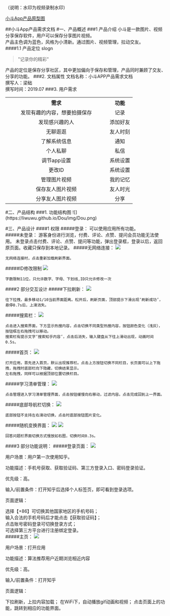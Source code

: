 （说明：水印为视频录制水印）

[小斗App产品原型图](https://liwuwu.github.io/Dou/Dou/index.html)  



##小斗App产品需求文档
#一、产品概述
###1 产品介绍
小斗是一款图片、视频分享保存软件，用户可以保存分享图片视频。  
产品主色调为蓝色，风格为小清新。通过图片、视频管理，拉动交友。  
####1.1 产品定位
slogn
>"记录你的精彩"

产品的定位是保存分享社区，其中更加偏向于保存和管理，产品同时兼顾了交友、分享的功能。 
###2. 文档属性
文档名称：小斗APP产品需求文档  
撰写人：梁础  
撰写时间：2019.07
###3. 用户需求
<table>
   <tr>
        <th width=80%>需求</th>
        <th width=80%>功能</th>
   </tr>
   <tr align=center>
	<td>发现有趣的内容，想要拍摄保存</td><td>记录</td>
   </tr>
   <tr align=center>
	<td>发现感兴趣的人</td><td>添加好友</td>
   </tr>
   <tr align=center>
	<td>无聊逛逛</td><td>友人时刻</td>
   </tr>
   <tr align=center>
	<td>了解系统信息</td><td>通知</td>
   </tr>
   <tr align=center>
	<td>个人私聊</td><td>私信</td>
   </tr>
   <tr align=center>
	<td>调节app设置</td><td>系统设置</td>
   </tr>
   <tr align=center>
	<td>更改ID</td><td>系统设置</td>
   </tr>
   <tr align=center>
	<td>管理图片视频</td><td>我的记忆</td>
   </tr>
   <tr align=center>
	<td>保存友人图片视频</td><td>友人时光</td>
   </tr>
   <tr align=center>
	<td>分享友人图片视频</td><td>分享</td>
   </tr>
</table>
#二、产品结构
###1. 功能结构图
![](https://liwuwu.github.io/Dou/img/Dou.png)

#三、产品设计
####1 权限
#####登录：
	可以使用应用所有功能。  
#####未登录：
	游客身份进行浏览，付费、评论、点赞、提问会员功能无法使用。
	未登录点击付费、评论、点赞、提问等功能，弹出登录框，登录以后，返回原页面。收藏只保存到本地记录。
#####无网络连接：
![](https://liwuwu.github.io/img/NoNet.PNG)
	
	无网络连接时，点击重新加载刷新界面。  
#####ID修改限制
![](https://liwuwu.github.io/Dou/img/set.PNG) 

	字数限制11位，只允许数字、字母、下划线,ID只允许修改一次

####2 部分交互设计
#####下拉刷新：
![](https://liwuwu.github.io/img/Refresh.gif)

	往下拉拽，最多移动1/10当前界面距离。松开后，刷新页面，顶部提示下滑出现‘刷新成功’，悬停0.7s后，上滑消失。
#####搜索栏：
![](https://liwuwu.github.io/img/Search.gif)

	点击进入搜索界面，下方显示热搜内容，点击切换不同类型热搜内容，按钮颜色变化（浅灰），按钮框左右拖拽可以移动。  
	搜索栏有提示文字‘搜索知乎内容’，点击后消失，输入键盘从下往上滑动出现，动画时间0.5s。
#####首页：
![](https://liwuwu.github.io/img/index.gif)

	打开应用，首先进入首页，默认出现推荐栏。点击上方按钮切换不同栏目，长页面可以上下拖拽，拖拽时底部栏向下隐藏，切换结束显示。  
	左右拖拽，同样可以根据顶部位置切换栏目。
#####学习清单管理：
![](https://liwuwu.github.io/img/learning.gif)

	点击管理进入学习清单管理界面，点击按钮缓慢向右移动，过滤内容。点击完成回到上一界面。
#####底部导航栏切换：
![](https://liwuwu.github.io/img/bottom.gif)

	底部按钮不支持左右滑动切换，点击时底部按钮图片变化。
#####随机变换界面：
![](https://liwuwu.github.io/img/Random.gif)      ![](https://liwuwu.github.io/img/show.gif)

	回答问题栏界面切换方式慢放如右图，切换时间0.3s。
####3 部分功能说明：
#####登录页面：
![](https://liwuwu.github.io/img/login1.PNG)

用户场景：用户第一次使用知乎。

功能描述：手机号获取、获取验证码、第三方登录入口、密码登录验证。

优先级：高。

输入/前置条件：打开知乎后选择个人标签页，即可看到登录选项。

页面逻辑：

选择【+86】可切换其他国家地区的手机号码；  
输入合法的手机号码后才能点击【获取验证码】；  
点击账号密码登录可切换登录方式；  
可选择第三方平台进行注册绑定登录。  
#####主页：
![](https://liwuwu.github.io/img/ind.PNG)

用户场景：打开应用

功能描述：算法推荐用户近期浏览相近内容

优先级：高。

输入/前置条件：打开知乎

页面逻辑：

下拉刷新，上拉内容加载；
在WiFi下，自动播放gif动画和视频；
点击页面上的功能，跳转到相应的功能界面。
